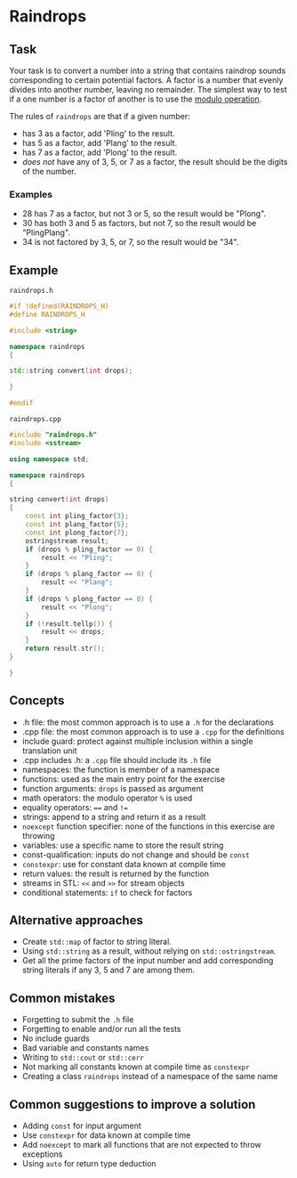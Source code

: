 # Raindrops

## Task

Your task is to convert a number into a string that contains raindrop sounds corresponding to certain potential factors. A factor is a number that evenly divides into another number, leaving no remainder. The simplest way to test if a one number is a factor of another is to use the [modulo operation](https://en.wikipedia.org/wiki/Modulo_operation).

The rules of `raindrops` are that if a given number:

- has 3 as a factor, add 'Pling' to the result.
- has 5 as a factor, add 'Plang' to the result.
- has 7 as a factor, add 'Plong' to the result.
- _does not_ have any of 3, 5, or 7 as a factor, the result should be the digits of the number.

### Examples

- 28 has 7 as a factor, but not 3 or 5, so the result would be "Plong".
- 30 has both 3 and 5 as factors, but not 7, so the result would be "PlingPlang".
- 34 is not factored by 3, 5, or 7, so the result would be "34".

## Example

`raindrops.h`

```cpp
#if !defined(RAINDROPS_H)
#define RAINDROPS_H

#include <string>

namespace raindrops
{

std::string convert(int drops);

}

#endif
```

`raindrops.cpp`

```cpp
#include "raindrops.h"
#include <sstream>

using namespace std;

namespace raindrops
{

string convert(int drops)
{
    const int pling_factor{3};
    const int plang_factor{5};
    const int plong_factor{7};
    ostringstream result;
    if (drops % pling_factor == 0) {
        result << "Pling";
    }
    if (drops % plang_factor == 0) {
        result << "Plang";
    }
    if (drops % plong_factor == 0) {
        result << "Plong";
    }
    if (!result.tellp()) {
        result << drops;
    }
    return result.str();
}

}
```

## Concepts

- .h file: the most common approach is to use a `.h` for the declarations
- .cpp file: the most common approach is to use a `.cpp` for the definitions
- include guard: protect against multiple inclusion within a single translation unit
- .cpp includes .h: a `.cpp` file should include its `.h` file
- namespaces: the function is member of a namespace
- functions: used as the main entry point for the exercise
- function arguments: `drops` is passed as argument
- math operators: the modulo operator `%` is used
- equality operators: `==` and `!=`
- strings: append to a string and return it as a result
- `noexcept` function specifier: none of the functions in this exercise are throwing
- variables: use a specific name to store the result string
- const-qualification: inputs do not change and should be `const`
- `constexpr`: use for constant data known at compile time
- return values: the result is returned by the function
- streams in STL: `<<` and `>>` for stream objects
- conditional statements: `if` to check for factors

## Alternative approaches

- Create `std::map` of factor to string literal.
- Using `std::string` as a result, without relying on `std::ostringstream`.
- Get all the prime factors of the input number and add corresponding string literals if any 3, 5 and 7 are among them.

## Common mistakes

- Forgetting to submit the `.h` file
- Forgetting to enable and/or run all the tests
- No include guards
- Bad variable and constants names
- Writing to `std::cout` or `std::cerr`
- Not marking all constants known at compile time as `constexpr`
- Creating a class `raindrops` instead of a namespace of the same name

## Common suggestions to improve a solution

- Adding `const` for input argument
- Use `constexpr` for data known at compile time
- Add `noexcept` to mark all functions that are not expected to throw exceptions
- Using `auto` for return type deduction

